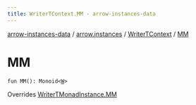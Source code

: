 ```yaml
---
title: WriterTContext.MM - arrow-instances-data
---
```


[arrow-instances-data](../../index.html) / [arrow.instances](../index.html) / [WriterTContext](index.html) / [MM](./-m-m.html)

# MM

`fun MM(): Monoid<`[`W`](index.html#W)`>`

Overrides [WriterTMonadInstance.MM](../-writer-t-monad-instance/-m-m.html)

